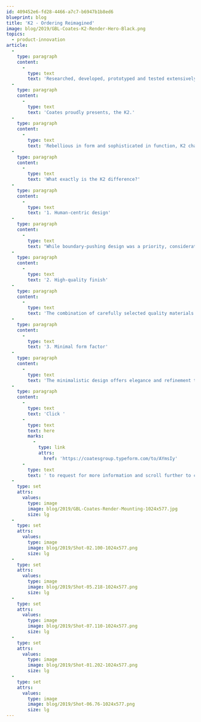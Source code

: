 ```yaml
---
id: 409452e6-fd28-4466-a7c7-b6947b1b8ed6
blueprint: blog
title: 'K2 - Ordering Reimagined'
image: blog/2019/GBL-Coates-K2-Render-Hero-Black.png
topics:
  - product-innovation
article:
  -
    type: paragraph
    content:
      -
        type: text
        text: 'Researched, developed, prototyped and tested extensively, the K2 was designed with the utmost intention both internally and externally. Reimagine self-service ordering through the delivery of truly immersive and seamless user experience.'
  -
    type: paragraph
    content:
      -
        type: text
        text: 'Coates proudly presents, the K2.'
  -
    type: paragraph
    content:
      -
        type: text
        text: 'Rebellious in form and sophisticated in function, K2 challenges the bounds of design and innovation. The K2 redefines the industry benchmark with enhanced flexibility to integrate into any self-ordering landscape with style.'
  -
    type: paragraph
    content:
      -
        type: text
        text: 'What exactly is the K2 difference?'
  -
    type: paragraph
    content:
      -
        type: text
        text: '1. Human-centric design'
  -
    type: paragraph
    content:
      -
        type: text
        text: "While boundary-pushing design was a priority, consideration of the customer ordering journey was at the forefront. Ergonomically crafted, the K2 offers both convenience and privacy with strategically built features such as an angled recess to screen the user's transactional process."
  -
    type: paragraph
    content:
      -
        type: text
        text: '2. High-quality finish'
  -
    type: paragraph
    content:
      -
        type: text
        text: 'The combination of carefully selected quality materials and thoughtful design allows the kiosk to be adapted as an architectural structure, an aesthetically versatile inclusion in modern retail environments. The woodgrain finish pole complements the anodized finish of the shell for a more minimalist approach to tones, lines and curves, creating a more polished profile.'
  -
    type: paragraph
    content:
      -
        type: text
        text: '3. Minimal form factor'
  -
    type: paragraph
    content:
      -
        type: text
        text: 'The minimalistic design offers elegance and refinement to enable seamless integration into any retail or hospitality environments. Differing from existing kiosks in the market, once conspicuous features such as the printer and scanner are intentionally concealed within the sleek shell to simplify the user experience.'
  -
    type: paragraph
    content:
      -
        type: text
        text: 'Click '
      -
        type: text
        text: here
        marks:
          -
            type: link
            attrs:
              href: 'https://coatesgroup.typeform.com/to/AYmsIy'
      -
        type: text
        text: ' to request for more information and scroll further to check out our K2.'
  -
    type: set
    attrs:
      values:
        type: image
        image: blog/2019/GBL-Coates-Render-Mounting-1024x577.jpg
        size: lg
  -
    type: set
    attrs:
      values:
        type: image
        image: blog/2019/Shot-02.100-1024x577.png
        size: lg
  -
    type: set
    attrs:
      values:
        type: image
        image: blog/2019/Shot-05.218-1024x577.png
        size: lg
  -
    type: set
    attrs:
      values:
        type: image
        image: blog/2019/Shot-07.110-1024x577.png
        size: lg
  -
    type: set
    attrs:
      values:
        type: image
        image: blog/2019/Shot-01.202-1024x577.png
        size: lg
  -
    type: set
    attrs:
      values:
        type: image
        image: blog/2019/Shot-06.76-1024x577.png
        size: lg
---
```

